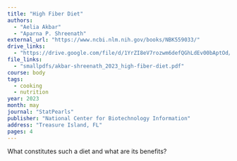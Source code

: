 ```yaml
---
title: "High Fiber Diet"
authors:
  - "Aelia Akbar"
  - "Aparna P. Shreenath"
external_url: "https://www.ncbi.nlm.nih.gov/books/NBK559033/"
drive_links:
  - "https://drive.google.com/file/d/1YrZI8eV7rozwm6defQGhLdEv00bAptOd/view?usp=drivesdk"
file_links:
  - "smallpdfs/akbar-shreenath_2023_high-fiber-diet.pdf"
course: body
tags:
  - cooking
  - nutrition
year: 2023
month: may
journal: "StatPearls"
publisher: "National Center for Biotechnology Information"
address: "Treasure Island, FL"
pages: 4
---
```


What constitutes such a diet and what are its benefits?
